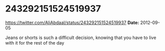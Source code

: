 # 243292151524519937
https://twitter.com/AliAbdaal/status/243292151524519937
**Date:** 2012-09-05

Jeans or shorts is such a difficult decision, knowing that you have to live with it for the rest of the day
